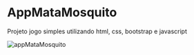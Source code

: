 # AppMataMosquito
Projeto jogo simples utilizando html, css, bootstrap e javascript

![appMataMosquito](https://user-images.githubusercontent.com/85845319/140846781-8fd6a52a-06e4-4176-9f31-4a3b83762232.gif)
